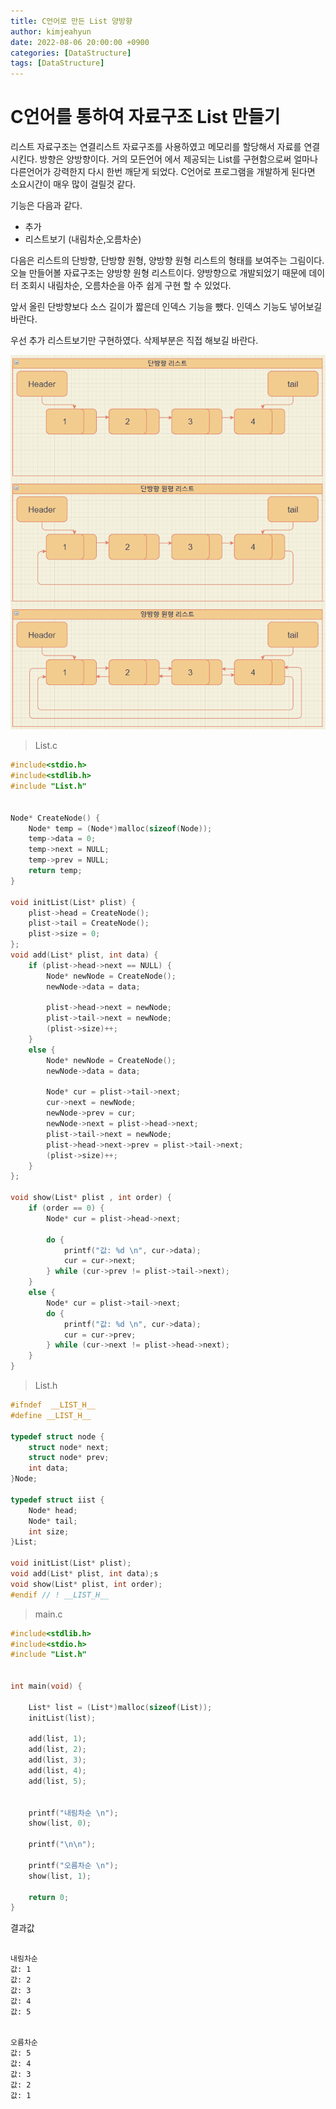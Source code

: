 ```yaml
---
title: C언어로 만든 List 양방향
author: kimjeahyun
date: 2022-08-06 20:00:00 +0900
categories: [DataStructure]
tags: [DataStructure]
---
```


# C언어를 통하여 자료구조 List 만들기

리스트 자료구조는 연결리스트 자료구조를 사용하였고
메모리를 할당해서 자료를 연결시킨다. 방향은 양방향이다.
거의 모든언어 에서 제공되는 List를 구현함으로써 얼마나 다른언어가 강력한지 다시 한번 깨닫게 되었다. C언어로 프로그램을 개발하게 된다면 소요시간이 매우 많이 걸릴것 같다.

기능은 다음과 같다.
-	추가
-	리스트보기 (내림차순,오름차순)


다음은 리스트의 단방향, 단방향 원형, 양방향 원형 리스트의 형태를 보여주는 그림이다.
오늘 만들어볼 자료구조는 양방향 원형 리스트이다. 양방향으로 개발되었기 때문에
데이터 조회시 내림차순, 오름차순을 아주 쉽게 구현 할 수 있었다.

앞서 올린 단방향보다 소스 길이가 짧은데 인덱스 기능을 뺐다. 인덱스 기능도 넣어보길 바란다.

우선 추가 리스트보기만 구현하였다.
삭제부분은 직접 해보길 바란다. 

![경로](../../img/project/LinkedList.png)


> List.c

```c
#include<stdio.h>
#include<stdlib.h>
#include "List.h"


Node* CreateNode() {
	Node* temp = (Node*)malloc(sizeof(Node));
	temp->data = 0;
	temp->next = NULL;
	temp->prev = NULL;
	return temp;
}

void initList(List* plist) {
	plist->head = CreateNode();
	plist->tail = CreateNode();
	plist->size = 0;
};
void add(List* plist, int data) {
	if (plist->head->next == NULL) {
		Node* newNode = CreateNode();
		newNode->data = data;

		plist->head->next = newNode;
		plist->tail->next = newNode;
		(plist->size)++;
	}
	else {
		Node* newNode = CreateNode();
		newNode->data = data;

		Node* cur = plist->tail->next;
		cur->next = newNode;
		newNode->prev = cur;
		newNode->next = plist->head->next;
		plist->tail->next = newNode;
		plist->head->next->prev = plist->tail->next;
		(plist->size)++;
	}
};

void show(List* plist , int order) {
	if (order == 0) {
		Node* cur = plist->head->next;
		
		do {
			printf("값: %d \n", cur->data);
			cur = cur->next;
		} while (cur->prev != plist->tail->next);
	}
	else {
		Node* cur = plist->tail->next;
		do {
			printf("값: %d \n", cur->data);
			cur = cur->prev;
		} while (cur->next != plist->head->next);
	}
}
```

>List.h

```c
#ifndef  __LIST_H__
#define __LIST_H__

typedef struct node {
	struct node* next;
	struct node* prev;
	int data;
}Node;

typedef struct iist {
	Node* head;
	Node* tail;
	int size;
}List;

void initList(List* plist);
void add(List* plist, int data);s
void show(List* plist, int order);
#endif // ! __LIST_H__

```

>main.c

```c
#include<stdlib.h>
#include<stdio.h>
#include "List.h"


int main(void) {

	List* list = (List*)malloc(sizeof(List));
	initList(list);

	add(list, 1);
	add(list, 2);
	add(list, 3);
	add(list, 4);
	add(list, 5);


	printf("내림차순 \n");
	show(list, 0);
	
	printf("\n\n");

	printf("오름차순 \n");
	show(list, 1);

	return 0;
}
```

결과값

~~~

내림차순
값: 1
값: 2
값: 3
값: 4
값: 5


오름차순
값: 5
값: 4
값: 3
값: 2
값: 1

~~~